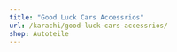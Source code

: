```yaml
---
title: "Good Luck Cars Accessrios"
url: /karachi/good-luck-cars-accessrios/
shop: Autoteile
---
```

